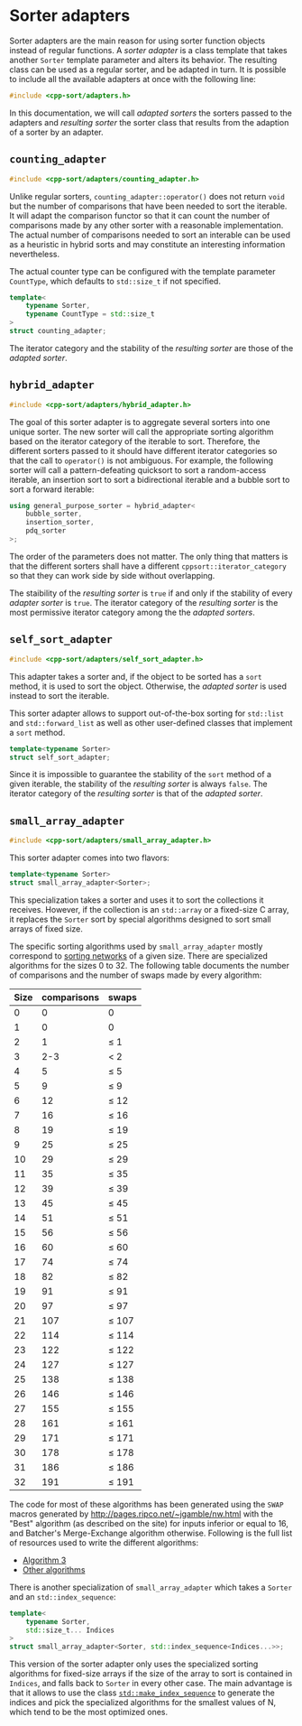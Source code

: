 Sorter adapters
===============

Sorter adapters are the main reason for using sorter function objects instead
of regular functions. A *sorter adapter* is a class template that takes another
`Sorter` template parameter and alters its behavior. The resulting class can be
used as a regular sorter, and be adapted in turn. It is possible to include all
the available adapters at once with the following line:

```cpp
#include <cpp-sort/adapters.h>
```

In this documentation, we will call *adapted sorters* the sorters passed to the
adapters and *resulting sorter* the sorter class that results from the adaption
of a sorter by an adapter.

`counting_adapter`
------------------

```cpp
#include <cpp-sort/adapters/counting_adapter.h>
```

Unlike regular sorters, `counting_adapter::operator()` does not return `void` but
the number of comparisons that have been needed to sort the iterable. It will
adapt the comparison functor so that it can count the number of comparisons
made by any other sorter with a reasonable implementation. The actual number of
comparisons needed to sort an interable can be used as a heuristic in hybrid sorts
and may constitute an interesting information nevertheless.

The actual counter type can be configured with the template parameter `CountType`,
which defaults to `std::size_t` if not specified.

```cpp
template<
    typename Sorter,
    typename CountType = std::size_t
>
struct counting_adapter;
```

The iterator category and the stability of the *resulting sorter* are those of the
*adapted sorter*.

`hybrid_adapter`
----------------

```cpp
#include <cpp-sort/adapters/hybrid_adapter.h>
```

The goal of this sorter adapter is to aggregate several sorters into one unique
sorter. The new sorter will call the appropriate sorting algorithm based on the
iterator category of the iterable to sort. Therefore, the different sorters passed
to it should have different iterator categories so that the call to `operator()`
is not ambiguous. For example, the following sorter will call a pattern-defeating
quicksort to sort a random-access iterable, an insertion sort to sort a bidirectional
iterable and a bubble sort to sort a forward iterable:

```cpp
using general_purpose_sorter = hybrid_adapter<
    bubble_sorter,
    insertion_sorter,
    pdq_sorter
>;
```

The order of the parameters does not matter. The only thing that matters is that
the different sorters shall have a different `cppsort::iterator_category` so that
they can work side by side without overlapping.

The staibility of the *resulting sorter* is `true` if and only if the stability
of every *adapter sorter* is `true`. The iterator category of the *resulting
sorter* is the most permissive iterator category among the the *adapted sorters*.

`self_sort_adapter`
-------------------

```cpp
#include <cpp-sort/adapters/self_sort_adapter.h>
```

This adapter takes a sorter and, if the object to be sorted has a `sort` method,
it is used to sort the object. Otherwise, the *adapted sorter* is used instead to
sort the iterable.

This sorter adapter allows to support out-of-the-box sorting for `std::list` and
`std::forward_list` as well as other user-defined classes that implement a `sort`
method.

```cpp
template<typename Sorter>
struct self_sort_adapter;
```

Since it is impossible to guarantee the stability of the `sort` method of a
given iterable, the stability of the *resulting sorter* is always `false`.
The iterator category of the *resulting sorter* is that of the *adapted sorter*.

`small_array_adapter`
---------------------

```cpp
#include <cpp-sort/adapters/small_array_adapter.h>
```

This sorter adapter comes into two flavors:

```cpp
template<typename Sorter>
struct small_array_adapter<Sorter>;
```

This specialization takes a sorter and uses it to sort the collections it
receives. However, if the collection is an `std::array` or a fixed-size C
array, it replaces the `Sorter` sort by special algorithms designed to sort
small arrays of fixed size.

The specific sorting algorithms used by `small_array_adapter` mostly correspond
to [sorting networks](https://en.wikipedia.org/wiki/Sorting_network) of a given
size. There are specialized algorithms for the sizes 0 to 32. The following table
documents the number of comparisons and the number of swaps made by every
algorithm:

Size | comparisons | swaps
---- | ----------- | -----
0 | 0 | 0
1 | 0 | 0
2 | 1 | ≤ 1
3 | 2-3 | < 2
4 | 5 | ≤ 5
5 | 9 | ≤ 9
6 | 12 | ≤ 12
7 | 16 | ≤ 16
8 | 19 | ≤ 19
9 | 25 | ≤ 25
10 | 29 | ≤ 29
11 | 35 | ≤ 35
12 | 39 | ≤ 39
13 | 45 | ≤ 45
14 | 51 | ≤ 51
15 | 56 | ≤ 56
16 | 60 | ≤ 60
17 | 74 | ≤ 74
18 | 82 | ≤ 82
19 | 91 | ≤ 91
20 | 97 | ≤ 97
21 | 107 | ≤ 107
22 | 114 | ≤ 114
23 | 122 | ≤ 122
24 | 127 | ≤ 127
25 | 138 | ≤ 138
26 | 146 | ≤ 146
27 | 155 | ≤ 155
28 | 161 | ≤ 161
29 | 171 | ≤ 171
30 | 178 | ≤ 178
31 | 186 | ≤ 186
32 | 191 | ≤ 191

The code for most of these algorithms has been generated using the `SWAP` macros
generated by http://pages.ripco.net/~jgamble/nw.html with the "Best" algorithm (as
described on the site) for inputs inferior or equal to 16, and Batcher's Merge-Exchange
algorithm otherwise. Following is the full list of resources used to write the
different algorithms:

* [Algorithm 3](https://github.com/llvm-mirror/libcxx/blob/master/include/algorithm#L3602)
* [Other algorithms](http://pages.ripco.net/~jgamble/nw.html)

There is another specialization of `small_array_adapter` which takes a `Sorter` and
an `std::index_sequence`:

```cpp
template<
    typename Sorter,
    std::size_t... Indices
>
struct small_array_adapter<Sorter, std::index_sequence<Indices...>>;
```

This version of the sorter adapter only uses the specialized sorting algorithms
for fixed-size arrays if the size of the array to sort is contained in `Indices`,
and falls back to `Sorter` in every other case. The main advantage is that it allows
to use the class [`std::make_index_sequence`](http://en.cppreference.com/w/cpp/utility/integer_sequence)
to generate the indices and pick the specialized algorithms for the smallest values
of N, which tend to be the most optimized ones.
